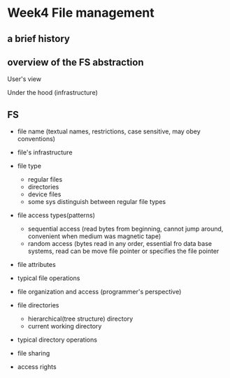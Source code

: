 # Week4 File management

## a brief history

## overview of the FS abstraction

User's view

Under the hood (infrastructure)

## FS

* file name (textual names, restrictions, case sensitive, may obey conventions)

* file's infrastructure

* file type
  * regular files
  * directories
  * device files
  * some sys distinguish between regular file types

* file access types(patterns)
  * sequential access (read bytes from beginning, cannot jump around, convenient when medium was magnetic tape)
  * random access (bytes read in any order, essential fro data base systems, read can be move file pointer or specifies the file pointer 

* file attributes

* typical file operations

* file organization and access (programmer's perspective)

* file directories
  * hierarchical(tree structure) directory
  * current working directory

* typical directory operations

* file sharing

* access rights